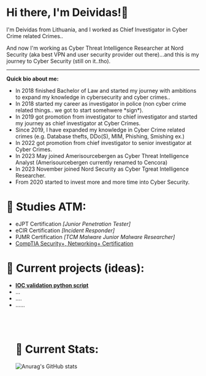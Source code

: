 ### <h1><b>Hi there, I'm Deividas!👋</b></h1>
I'm Deividas from Lithuania, and I worked as Chief Investigator in Cyber Crime related Crimes.. 

And now I'm working as Cyber Threat Intelligence Researcher at Nord Security (aka best VPN and user security provider out there)...and this is my journey to Cyber Security (still on it..tho). 
___________________
<b>Quick bio about me:</b>
<ul>
  <li>In 2018 finished Bachelor of Law and started my journey with ambitions to expand my knowledge in cybersecurity and cyber crimes..</li>
  <li>In 2018 started my career as investigator in police (non cyber crime related things.. we got to start somehwere *sign*).</li>
  <li>In 2019 got promotion from investigator to chief investigator and started my journey as chief investigator at Cyber Crimes.</li>
  <li>Since 2019, I have expanded my knowledge in Cyber Crime related crimes (e.g. Database thefts, DDo(S), MIM, Phishing, Smishing ex.)</li>
  <li>In 2022 got promotion from chief investigator to senior investigator at Cyber Crimes.</li>
  <li>In 2023 May joined Amerisourcebergen as Cyber Threat Intelligence Analyst (Amerisourcebergen currently renamed to Cencora)</li>
  <li>In 2023 November joined Nord Security as Cyber Tgreat Intelligence Researcher. 
  <li>From 2020 started to invest more and more time into Cyber Security.</li>
</ul>

### <h1><b>🌱 Studies ATM:</b></h1>
<ul>
 <li>eJPT Certification <i>[Junior Penetration Tester]</i></li>
 <li>eCIR Certification <i>[Incident Responder]</i></li>
 <li>PJMR Certification <i>[TCM Malware Junior Malware Researcher]</i></li>
  <li><a href="https://github.com/Deilis/CompTIA"> CompTIA Security+, Networking+ Certification </a></li>
</ul>

### <h1>🔭 Current projects (ideas):</h1>
<ul>
<li><a href="https://github.com/Deilis/IOC-validator-deivscan"><b>IOC validation python script</b></a></li>
<li>...</li>
<li>....</li>
<li>......</li>
<br>
<br>
<br>

### <h1>🔭 Current Stats:</h1>

![Anurag's GitHub stats](https://github-readme-stats.vercel.app/api?username=deilis&show_icons=true&theme=radical)
